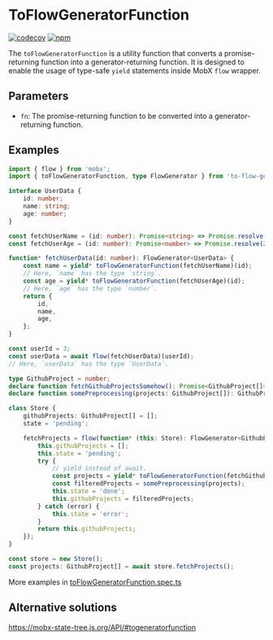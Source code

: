 # ToFlowGeneratorFunction

[![codecov](https://codecov.io/github/harunou/to-flow-generator-function/branch/main/graph/badge.svg?token=1WTYGPJ8N5)](https://codecov.io/github/harunou/to-flow-generator-function)
[![npm](https://img.shields.io/npm/v/to-flow-generator-function)](https://www.npmjs.com/package/to-flow-generator-function)

The `toFlowGeneratorFunction` is a utility function that converts a promise-returning function into a generator-returning function. It is designed to enable the usage of type-safe `yield` statements inside MobX `flow` wrapper.

## Parameters

- `fn`: The promise-returning function to be converted into a generator-returning function.

## Examples

```typescript
import { flow } from 'mobx';
import { toFlowGeneratorFunction, type FlowGenerator } from 'to-flow-generator-function';

interface UserData {
    id: number;
    name: string;
    age: number;
}

const fetchUserName = (id: number): Promise<string> => Promise.resolve('John');
const fetchUserAge = (id: number): Promise<number> => Promise.resolve(25);

function* fetchUserData(id: number): FlowGenerator<UserData> {
    const name = yield* toFlowGeneratorFunction(fetchUserName)(id);
    // Here, `name` has the type `string`.
    const age = yield* toFlowGeneratorFunction(fetchUserAge)(id);
    // Here, `age` has the type `number`.
    return {
        id,
        name,
        age,
    };
}

const userId = 3;
const userData = await flow(fetchUserData)(userId);
// Here, `userData` has the type `UserData`.
```

```typescript
type GithubProject = number;
declare function fetchGithubProjectsSomehow(): Promise<GithubProject[]>;
declare function somePreprocessing(projects: GithubProject[]): GithubProject[];

class Store {
    githubProjects: GithubProject[] = [];
    state = 'pending';

    fetchProjects = flow(function* (this: Store): FlowGenerator<GithubProject[]> {
        this.githubProjects = [];
        this.state = 'pending';
        try {
            // yield instead of await.
            const projects = yield* toFlowGeneratorFunction(fetchGithubProjectsSomehow)();
            const filteredProjects = somePreprocessing(projects);
            this.state = 'done';
            this.githubProjects = filteredProjects;
        } catch (error) {
            this.state = 'error';
        }
        return this.githubProjects;
    });
}

const store = new Store();
const projects: GithubProject[] = await store.fetchProjects();

```

More examples in [toFlowGeneratorFunction.spec.ts](./src/toFlowGeneratorFunction.spec.ts)

## Alternative solutions

<https://mobx-state-tree.js.org/API/#togeneratorfunction>
